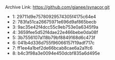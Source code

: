 Archive Link: https://github.com/gjanee/synacor.git

- 1: 29711d9e75780929574305f4175c64e4
- 2: 783fa51ca26675971e696d9af865becb
- 3: 9ac35e42f4dcc55c9eb753e0a6345f9a
- 4: 3659fee5d52f4dae22e466bebe0da08f
- 5: 3b7556107a118b79bf8849168d6c473f
- 6: 041b4d336d755f96066157f19adf717c
- 7: ff1ee4a1bef2de66bcab8cae6a2a1fc6
- 8: b4c3f98a3e0094e450dcbf835a6d495e

